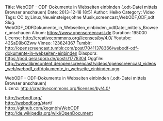 Title: WebODF - ODF-Dokumente in Webseiten einbinden (.odt-Datei mittels Browser anschauen)
Date: 2013-12-18 18:51
Author: Heiko
Category: Video
Tags: CC by,Linux,Neueinsteiger,ohne Musik,screencast,WebODF,ODF,odt
Slug: WebODF_ODFDokumente_in_Webseiten_einbinden_odtDatei_mittels_Browser_anschauen
Album: https://www.openscreencast.de
Duration: 195000
License: http://creativecommons.org/licenses/by/4.0/
Youtube: 43SaD9bCZww
Vimeo: 123624367
Tumblr: http://openscreencast.tumblr.com/post/70411378366/webodf-odf-dokumente-in-webseiten-einbinden
Diaspora: https://pod.geraspora.de/posts/1778304
Oggfile: http://www.librecontent.de/openscreencast/videos/openscreencast_videos_web/webodf_odfdokumente_in_webseite_einbinden.ogg

WebODF - ODF-Dokumente in Webseiten einbinden (.odt-Datei mittels Browser
anschauen)  
Lizenz: <http://creativecommons.org/licenses/by/4.0/>  
  
<http://webodf.org/>  
<http://webodf.org/>start/  
<https://github.com/kogmbh/WebODF>  
<http://de.wikipedia.org/wiki/OpenDocument>

